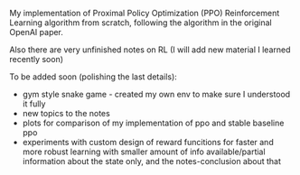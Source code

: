 
My implementation of Proximal Policy Optimization (PPO) Reinforcement Learning algorithm from scratch, following the algorithm in the original OpenAI paper.

Also there are very unfinished notes on RL (I will add new material I learned recently soon)

To be added soon (polishing the last details): 

- gym style snake game - created my own env to make sure I understood it fully
- new topics to the notes
- plots for comparison of my implementation of ppo and stable baseline ppo
- experiments with custom design of reward funcitions for faster and more robust learning with smaller amount of info available/partial information about the state only, and the notes-conclusion about that
